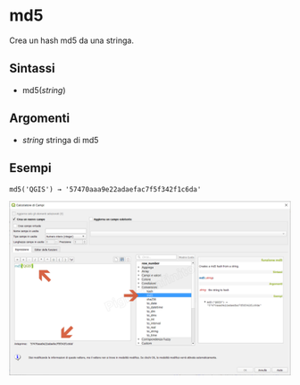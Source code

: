# md5

Crea un hash md5 da una stringa.

## Sintassi

* md5(_string_)

## Argomenti

* _string_ stringa di md5

## Esempi
```
md5('QGIS') → '57470aaa9e22adaefac7f5f342f1c6da'
```

![](/img/conversioni/md51.png)
